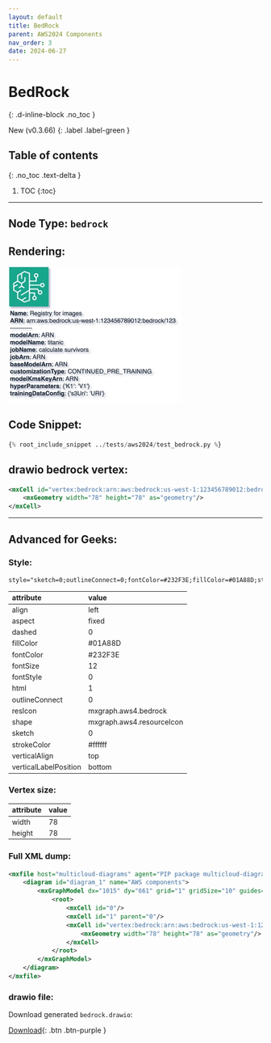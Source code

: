 ```yaml
---
layout: default
title: BedRock
parent: AWS2024 Components
nav_order: 3
date: 2024-06-27
---
```


# BedRock
{: .d-inline-block .no_toc }

New (v0.3.66)
{: .label .label-green }

## Table of contents
{: .no_toc .text-delta }

1. TOC
{:toc}

---


## Node Type: ``bedrock``

## Rendering:

![lambda](output/jpg/bedrock.jpg)

## Code Snippet:

```python
{% root_include_snippet ../tests/aws2024/test_bedrock.py %}
```

## drawio bedrock vertex:

```xml
<mxCell id="vertex:bedrock:arn:aws:bedrock:us-west-1:123456789012:bedrock/123" parent="1" vertex="1">
    <mxGeometry width="78" height="78" as="geometry"/>
</mxCell>
```
---

## Advanced for Geeks:

### Style:
```html
style="sketch=0;outlineConnect=0;fontColor=#232F3E;fillColor=#01A88D;strokeColor=#ffffff;dashed=0;verticalLabelPosition=bottom;verticalAlign=top;align=left;html=1;fontSize=12;fontStyle=0;aspect=fixed;shape=mxgraph.aws4.resourceIcon;resIcon=mxgraph.aws4.bedrock;"
```

| attribute | value |
|:----------|:------|
|align| left |
|aspect| fixed |
|dashed| 0 |
|fillColor| #01A88D |
|fontColor| #232F3E |
|fontSize| 12 |
|fontStyle| 0 |
|html| 1 |
|outlineConnect| 0 |
|resIcon| mxgraph.aws4.bedrock |
|shape| mxgraph.aws4.resourceIcon |
|sketch| 0 |
|strokeColor| #ffffff |
|verticalAlign| top |
|verticalLabelPosition| bottom |

### Vertex size:

| attribute | value |
|:---------|:-----------|
| width    | 78  |
| height   |78|

### Full XML dump:
```xml
<mxfile host="multicloud-diagrams" agent="PIP package multicloud-diagrams. Generate resources in draw.io compatible format for Cloud infrastructure. Copyrights @ Roman Tsypuk 2023. MIT license." type="MultiCloud">
    <diagram id="diagram_1" name="AWS components">
        <mxGraphModel dx="1015" dy="661" grid="1" gridSize="10" guides="1" tooltips="1" connect="1" arrows="1" fold="1" page="1" pageScale="1" pageWidth="850" pageHeight="1100" math="0" shadow="1">
            <root>
                <mxCell id="0"/>
                <mxCell id="1" parent="0"/>
                <mxCell id="vertex:bedrock:arn:aws:bedrock:us-west-1:123456789012:bedrock/123" value="&lt;b&gt;Name&lt;/b&gt;: Registry for images&lt;BR&gt;&lt;b&gt;ARN&lt;/b&gt;: arn:aws:bedrock:us-west-1:123456789012:bedrock/123&lt;BR&gt;-----------&lt;BR&gt;&lt;b&gt;modelArn&lt;/b&gt;: ARN&lt;BR&gt;&lt;b&gt;modelName&lt;/b&gt;: titanic&lt;BR&gt;&lt;b&gt;jobName&lt;/b&gt;: calculate survivors&lt;BR&gt;&lt;b&gt;jobArn&lt;/b&gt;: ARN&lt;BR&gt;&lt;b&gt;baseModelArn&lt;/b&gt;: ARN&lt;BR&gt;&lt;b&gt;customizationType&lt;/b&gt;: CONTINUED_PRE_TRAINING&lt;BR&gt;&lt;b&gt;modelKmsKeyArn&lt;/b&gt;: ARN&lt;BR&gt;&lt;b&gt;hyperParameters&lt;/b&gt;: {'K1': 'V1'}&lt;BR&gt;&lt;b&gt;trainingDataConfig&lt;/b&gt;: {'s3Uri': 'URI'}" style="sketch=0;outlineConnect=0;fontColor=#232F3E;fillColor=#01A88D;strokeColor=#ffffff;dashed=0;verticalLabelPosition=bottom;verticalAlign=top;align=left;html=1;fontSize=12;fontStyle=0;aspect=fixed;shape=mxgraph.aws4.resourceIcon;resIcon=mxgraph.aws4.bedrock;" parent="1" vertex="1">
                    <mxGeometry width="78" height="78" as="geometry"/>
                </mxCell>
            </root>
        </mxGraphModel>
    </diagram>
</mxfile>
```

### drawio file:

Download generated ``bedrock.drawio``:

[Download](output/drawio/bedrock.drawio){: .btn .btn-purple }